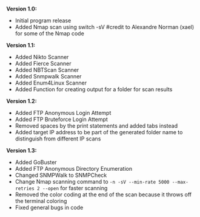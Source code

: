 **Version 1.0:**
- Initial program release
- Added Nmap scan using switch -sV #credit to Alexandre Norman (xael) for some of the Nmap code 

**Version 1.1:**
- Added Nikto Scanner
- Added Fierce Scanner
- Added NBTScan Scanner
- Added Snmpwalk Scanner
- Added Enum4Linux Scanner
- Added Function for creating output for a folder for scan results

**Version 1.2:**
- Added FTP Anonymous Login Attempt
- Added FTP Bruteforce Login Attempt
- Removed spaces by the print statements and added tabs instead
- Added target IP address to be part of the generated folder name to distinguish from different IP scans

**Version 1.3:**
- Added GoBuster
- Added FTP Anonymous Directory Enumeration
- Changed SNMPWalk to SNMPCheck
- Change Nmap scanning command to `-n -sV --min-rate 5000 --max-retries 2 --open` for faster scanning
- Removed the color coding at the end of the scan because it throws off the terminal coloring
- Fixed general bugs in code
